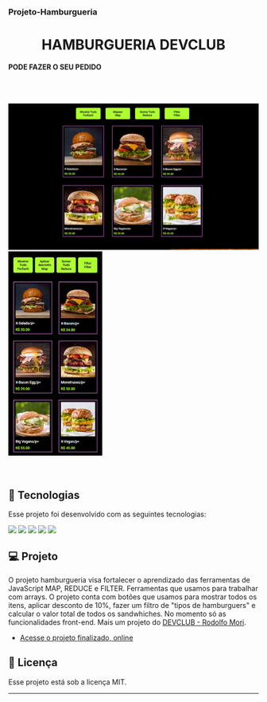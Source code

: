 ### Projeto-Hamburgueria

<h1 align="center">HAMBURGUERIA DEVCLUB</h1>

**PODE FAZER O SEU PEDIDO**

<br>
<br>
<br>

<div>
  <img src="https://github.com/MVSDias/Projeto-Hamburgueria/blob/main/desktop.hamburgueria.png?raw=true" width="700px"/>
  <img src="https://github.com/MVSDias/Projeto-Hamburgueria/blob/main/mobile.hamburgueria.png?raw=true" height="410px"/>
</div>
<br>
<br>



## 🚀 Tecnologias

Esse projeto foi desenvolvido com as seguintes tecnologias:

<img src="https://img.shields.io/badge/HTML5-E34F26?style=for-the-badge&logo=html5&logoColor=white"/>
<img src="https://img.shields.io/badge/CSS3-1572B6?style=for-the-badge&logo=css3&logoColor=white"/>
<img src="https://img.shields.io/badge/JavaScript-F7DF1E?style=for-the-badge&logo=javascript&logoColor=black"/>
<img src="https://cdn.jsdelivr.net/gh/devicons/devicon/icons/github/github-original-wordmark.svg" width="35px" />
<img src="https://cdn.jsdelivr.net/gh/devicons/devicon/icons/git/git-plain-wordmark.svg" width="50px"/>

## 💻 Projeto

O projeto hamburgueria visa fortalecer o aprendizado das ferramentas de JavaScript MAP, REDUCE e FILTER. Ferramentas que usamos para trabalhar com arrays.
O projeto conta com botões que usamos para mostrar todos os itens, aplicar desconto de 10%, fazer um filtro de "tipos de hamburguers" e calcular o valor total de todos os sandwhiches.
No momento só as funcionalidades front-end.
Mais um projeto do  <a href="https://rodolfomori.com.br/devclub/">DEVCLUB - Rodolfo Mori</a>.

- [Acesse o projeto finalizado, online](https://maykbrito.github.io/devlinks)





## :memo: Licença

Esse projeto está sob a licença MIT.

---
